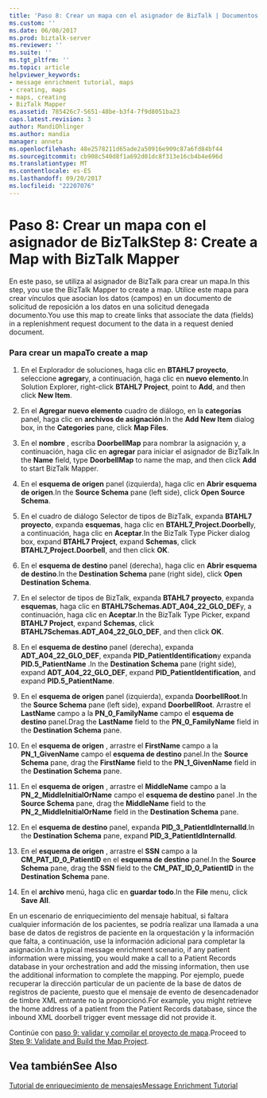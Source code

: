 ```yaml
---
title: 'Paso 8: Crear un mapa con el asignador de BizTalk | Documentos de Microsoft'
ms.custom: ''
ms.date: 06/08/2017
ms.prod: biztalk-server
ms.reviewer: ''
ms.suite: ''
ms.tgt_pltfrm: ''
ms.topic: article
helpviewer_keywords:
- message enrichment tutorial, maps
- creating, maps
- maps, creating
- BizTalk Mapper
ms.assetid: 785426c7-5651-48be-b3f4-7f9d8051ba23
caps.latest.revision: 3
author: MandiOhlinger
ms.author: mandia
manager: anneta
ms.openlocfilehash: 48e2578211d65ade2a50916e909c87a6fd84bf44
ms.sourcegitcommit: cb908c540d8f1a692d01dc8f313e16cb4b4e696d
ms.translationtype: MT
ms.contentlocale: es-ES
ms.lasthandoff: 09/20/2017
ms.locfileid: "22207076"
---
```

# <a name="step-8-create-a-map-with-biztalk-mapper"></a><span data-ttu-id="2e274-102">Paso 8: Crear un mapa con el asignador de BizTalk</span><span class="sxs-lookup"><span data-stu-id="2e274-102">Step 8: Create a Map with BizTalk Mapper</span></span>
<span data-ttu-id="2e274-103">En este paso, se utiliza al asignador de BizTalk para crear un mapa.</span><span class="sxs-lookup"><span data-stu-id="2e274-103">In this step, you use the BizTalk Mapper to create a map.</span></span> <span data-ttu-id="2e274-104">Utilice este mapa para crear vínculos que asocian los datos (campos) en un documento de solicitud de reposición a los datos en una solicitud denegada documento.</span><span class="sxs-lookup"><span data-stu-id="2e274-104">You use this map to create links that associate the data (fields) in a replenishment request document to the data in a request denied document.</span></span>  
  
### <a name="to-create-a-map"></a><span data-ttu-id="2e274-105">Para crear un mapa</span><span class="sxs-lookup"><span data-stu-id="2e274-105">To create a map</span></span>  
  
1.  <span data-ttu-id="2e274-106">En el Explorador de soluciones, haga clic en **BTAHL7 proyecto**, seleccione **agregar**y, a continuación, haga clic en **nuevo elemento**.</span><span class="sxs-lookup"><span data-stu-id="2e274-106">In Solution Explorer, right-click **BTAHL7 Project**, point to **Add**, and then click **New Item**.</span></span>  
  
2.  <span data-ttu-id="2e274-107">En el **Agregar nuevo elemento** cuadro de diálogo, en la **categorías** panel, haga clic en **archivos de asignación**.</span><span class="sxs-lookup"><span data-stu-id="2e274-107">In the **Add New Item** dialog box, in the **Categories** pane, click **Map Files**.</span></span>  
  
3.  <span data-ttu-id="2e274-108">En el **nombre** , escriba **DoorbellMap** para nombrar la asignación y, a continuación, haga clic en **agregar** para iniciar el asignador de BizTalk.</span><span class="sxs-lookup"><span data-stu-id="2e274-108">In the **Name** field, type **DoorbellMap** to name the map, and then click **Add** to start BizTalk Mapper.</span></span>  
  
4.  <span data-ttu-id="2e274-109">En el **esquema de origen** panel (izquierda), haga clic en **Abrir esquema de origen**.</span><span class="sxs-lookup"><span data-stu-id="2e274-109">In the **Source Schema** pane (left side), click **Open Source Schema**.</span></span>  
  
5.  <span data-ttu-id="2e274-110">En el cuadro de diálogo Selector de tipos de BizTalk, expanda **BTAHL7 proyecto**, expanda **esquemas**, haga clic en **BTAHL7_Project.Doorbell**y, a continuación, haga clic en **Aceptar**.</span><span class="sxs-lookup"><span data-stu-id="2e274-110">In the BizTalk Type Picker dialog box, expand **BTAHL7 Project**, expand **Schemas**, click **BTAHL7_Project.Doorbell**, and then click **OK**.</span></span>  
  
6.  <span data-ttu-id="2e274-111">En el **esquema de destino** panel (derecha), haga clic en **Abrir esquema de destino**.</span><span class="sxs-lookup"><span data-stu-id="2e274-111">In the **Destination Schema** pane (right side), click **Open Destination Schema**.</span></span>  
  
7.  <span data-ttu-id="2e274-112">En el selector de tipos de BizTalk, expanda **BTAHL7 proyecto**, expanda **esquemas**, haga clic en **BTAHL7Schemas.ADT_A04_22_GLO_DEF**y, a continuación, haga clic en **Aceptar**.</span><span class="sxs-lookup"><span data-stu-id="2e274-112">In the BizTalk Type Picker, expand **BTAHL7 Project**, expand **Schemas**, click **BTAHL7Schemas.ADT_A04_22_GLO_DEF**, and then click **OK**.</span></span>  
  
8.  <span data-ttu-id="2e274-113">En el **esquema de destino** panel (derecha), expanda **ADT_A04_22_GLO_DEF**, expanda **PID_PatientIdentification**y expanda **PID.5_PatientName** .</span><span class="sxs-lookup"><span data-stu-id="2e274-113">In the **Destination Schema** pane (right side), expand **ADT_A04_22_GLO_DEF**, expand **PID_PatientIdentification**, and expand **PID.5_PatientName**.</span></span>  
  
9. <span data-ttu-id="2e274-114">En el **esquema de origen** panel (izquierda), expanda **DoorbellRoot**.</span><span class="sxs-lookup"><span data-stu-id="2e274-114">In the **Source Schema** pane (left side), expand **DoorbellRoot**.</span></span> <span data-ttu-id="2e274-115">Arrastre el **LastName** campo a la **PN_0_FamilyName** campo el **esquema de destino** panel.</span><span class="sxs-lookup"><span data-stu-id="2e274-115">Drag the **LastName** field to the **PN_0_FamilyName** field in the **Destination Schema** pane.</span></span>  
  
10. <span data-ttu-id="2e274-116">En el **esquema de origen** , arrastre el **FirstName** campo a la **PN_1_GivenName** campo el **esquema de destino** panel.</span><span class="sxs-lookup"><span data-stu-id="2e274-116">In the **Source Schema** pane, drag the **FirstName** field to the **PN_1_GivenName** field in the **Destination Schema** pane.</span></span>  
  
11. <span data-ttu-id="2e274-117">En el **esquema de origen** , arrastre el **MiddleName** campo a la **PN_2_MiddleInitialOrName** campo el **esquema de destino** panel .</span><span class="sxs-lookup"><span data-stu-id="2e274-117">In the **Source Schema** pane, drag the **MiddleName** field to the **PN_2_MiddleInitialOrName** field in the **Destination Schema** pane.</span></span>  
  
12. <span data-ttu-id="2e274-118">En el **esquema de destino** panel, expanda **PID_3_PatientIdInternalId**.</span><span class="sxs-lookup"><span data-stu-id="2e274-118">In the **Destination Schema** pane, expand **PID_3_PatientIdInternalId**.</span></span>  
  
13. <span data-ttu-id="2e274-119">En el **esquema de origen** , arrastre el **SSN** campo a la **CM_PAT_ID_0_PatientID** en el **esquema de destino** panel.</span><span class="sxs-lookup"><span data-stu-id="2e274-119">In the **Source Schema** pane, drag the **SSN** field to the **CM_PAT_ID_0_PatientID** in the **Destination Schema** pane.</span></span>  
  
14. <span data-ttu-id="2e274-120">En el **archivo** menú, haga clic en **guardar todo**.</span><span class="sxs-lookup"><span data-stu-id="2e274-120">In the **File** menu, click **Save All**.</span></span>  
  
 <span data-ttu-id="2e274-121">En un escenario de enriquecimiento del mensaje habitual, si faltara cualquier información de los pacientes, se podría realizar una llamada a una base de datos de registros de paciente en la orquestación y la información que falta, a continuación, use la información adicional para completar la asignación.</span><span class="sxs-lookup"><span data-stu-id="2e274-121">In a typical message enrichment scenario, if any patient information were missing, you would make a call to a Patient Records database in your orchestration and add the missing information, then use the additional information to complete the mapping.</span></span> <span data-ttu-id="2e274-122">Por ejemplo, puede recuperar la dirección particular de un paciente de la base de datos de registros de paciente, puesto que el mensaje de evento de desencadenador de timbre XML entrante no la proporcionó.</span><span class="sxs-lookup"><span data-stu-id="2e274-122">For example, you might retrieve the home address of a patient from the Patient Records database, since the inbound XML doorbell trigger event message did not provide it.</span></span>  
  
 <span data-ttu-id="2e274-123">Continúe con [paso 9: validar y compilar el proyecto de mapa](../../adapters-and-accelerators/accelerator-hl7/step-9-validate-and-build-the-map-project.md).</span><span class="sxs-lookup"><span data-stu-id="2e274-123">Proceed to [Step 9: Validate and Build the Map Project](../../adapters-and-accelerators/accelerator-hl7/step-9-validate-and-build-the-map-project.md).</span></span>  
  
## <a name="see-also"></a><span data-ttu-id="2e274-124">Vea también</span><span class="sxs-lookup"><span data-stu-id="2e274-124">See Also</span></span>  
 [<span data-ttu-id="2e274-125">Tutorial de enriquecimiento de mensajes</span><span class="sxs-lookup"><span data-stu-id="2e274-125">Message Enrichment Tutorial</span></span>](../../adapters-and-accelerators/accelerator-hl7/message-enrichment-tutorial.md)